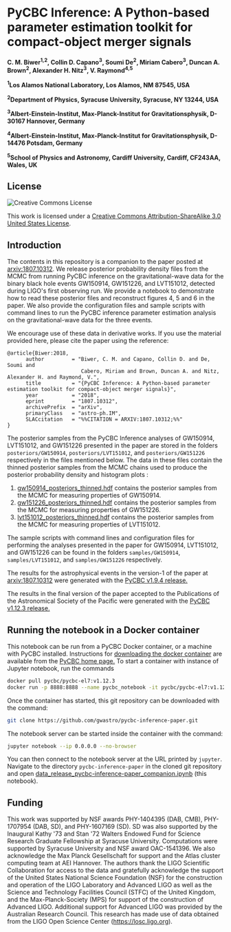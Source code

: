 # PyCBC Inference: A Python-based parameter estimation toolkit for compact-object merger signals

**C. M. Biwer<sup>1,2</sup>, Collin D. Capano<sup>3</sup>, Soumi De<sup>2</sup>, Miriam Cabero<sup>3</sup>, Duncan A. Brown<sup>2</sup>, Alexander H. Nitz<sup>3</sup>, V. Raymond<sup>4,5</sup>**

**<sup>1</sup>Los Alamos National Laboratory, Los Alamos, NM 87545, USA**

**<sup>2</sup>Department of Physics, Syracuse University, Syracuse, NY 13244, USA**

**<sup>3</sup>Albert-Einstein-Institut, Max-Planck-Institut for Gravitationsphysik, D-30167 Hannover, Germany**

**<sup>4</sup>Albert-Einstein-Institut, Max-Planck-Institut for Gravitationsphysik, D-14476 Potsdam, Germany**

**<sup>5</sup>School of Physics and Astronomy, Cardiff University, Cardiff, CF243AA, Wales, UK**

## License

![Creative Commons License](https://i.creativecommons.org/l/by-sa/3.0/us/88x31.png "Creative Commons License")

This work is licensed under a [Creative Commons Attribution-ShareAlike 3.0 United States License](http://creativecommons.org/licenses/by-sa/3.0/us/).

## Introduction

The contents in this repository is a companion to the paper posted at [arxiv:1807.10312](https://arxiv.org/abs/1807.10312). We release posterior probability density files from the MCMC from running PyCBC inference on the gravitational-wave data for the binary black hole events GW150914, GW151226, and LVT151012, detected during LIGO's first observing run. We provide a notebook to demonstrate how to read these posterior files and reconstruct figures 4, 5 and 6 in the paper. We also provide the configuration files and sample scripts with command lines to run the PyCBC inference parameter estimation analysis on the gravitational-wave data for the three events.

We encourage use of these data in derivative works. If you use the material provided here, please cite the paper using the reference:
```
@article{Biwer:2018,
      author         = "Biwer, C. M. and Capano, Collin D. and De, Soumi and
                        Cabero, Miriam and Brown, Duncan A. and Nitz, Alexander H. and Raymond, V.",
      title          = "{PyCBC Inference: A Python-based parameter estimation toolkit for compact-object merger signals}",
      year           = "2018",
      eprint         = "1807.10312",
      archivePrefix  = "arXiv",
      primaryClass   = "astro-ph.IM",
      SLACcitation   = "%%CITATION = ARXIV:1807.10312;%%"
}
```

The posterior samples from the PyCBC Inference analyses of GW150914, LVT151012, and GW151226 presented in the paper are stored in the folders ``posteriors/GW150914``, ``posteriors/LVT151012``, and ``posteriors/GW151226`` respectively in the files mentioned below. The data in these files contain the thinned posterior samples from the MCMC chains used to produce the posterior probability density and histogram plots :

 1. [gw150914_posteriors_thinned.hdf](https://github.com/gwastro/pycbc-inference-paper/blob/master/posteriors/gw150914_posteriors_thinned.hdf) contains the posterior samples from the MCMC for measuring properties of GW150914.
 2. [gw151226_posteriors_thinned.hdf](https://github.com/gwastro/pycbc-inference-paper/blob/master/posteriors/gw151226_posteriors_thinned.hdf) contains the posterior samples from the MCMC for measuring properties of GW151226.
 3. [lvt151012_posteriors_thinned.hdf](https://github.com/gwastro/pycbc-inference-paper/blob/master/posteriors/lvt151012_posteriors_thinned.hdf) contains the posterior samples from the MCMC for measuring properties of LVT151012.


The sample scripts with command lines and configuration files for performing the analyses presented in the paper for GW150914, LVT151012, and GW151226 can be found in the folders ``samples/GW150914``, ``samples/LVT151012``, and ``samples/GW151226`` respectively.

The results for the astrophysical events in the version-1 of the paper at [arxiv:1807.10312](https://arxiv.org/abs/1807.10312) were generated with the [PyCBC v1.9.4 release.](https://github.com/gwastro/pycbc/releases/tag/v1.9.4)

The results in the final version of the paper accepted to the Publications of the Astronomical Society of the Pacific were generated with the [PyCBC v1.12.3 release.](https://github.com/gwastro/pycbc/releases/tag/v1.12.3)

## Running the notebook in a Docker container

This notebook can be run from a PyCBC Docker container, or a machine with PyCBC installed. Instructions for [downloading the docker container](http://gwastro.github.io/pycbc/latest/html/docker.html) are available from the [PyCBC home page.](https://pycbc.org/) To start a container with instance of Jupyter notebook, run the commands
```sh
docker pull pycbc/pycbc-el7:v1.12.3
docker run -p 8888:8888 --name pycbc_notebook -it pycbc/pycbc-el7:v1.12.3 /bin/bash -l
```
Once the container has started, this git repository can be downloaded with the command:
```sh
git clone https://github.com/gwastro/pycbc-inference-paper.git
```
The notebook server can be started inside the container with the command:
```sh
jupyter notebook --ip 0.0.0.0 --no-browser
```
You can then connect to the notebook server at the URL printed by ``jupyter``. Navigate to the directory `pycbc-inference-paper` in the cloned git repository and open [data_release_pycbc-inference-paper_companion.ipynb](https://github.com/gwastro/pycbc-inference-paper/blob/master/data_release_pycbc-inference-paper_companion.ipynb) (this notebook).

## Funding
This work was supported by NSF awards PHY-1404395 (DAB, CMB), PHY-1707954 (DAB, SD), and PHY-1607169 (SD). SD was also supported by the Inaugural Kathy '73 and Stan '72 Walters Endowed Fund for Science Research Graduate Fellowship at Syracuse University. Computations were supported by Syracuse University and NSF award OAC-1541396. We also acknowledge the Max Planck Gesellschaft for support and the Atlas cluster computing team at AEI Hannover. The authors thank the LIGO Scientific Collaboration for access to the data and gratefully acknowledge the support of the United States National Science Foundation (NSF) for the construction and operation of the LIGO Laboratory and Advanced LIGO as well as the Science and Technology Facilities Council (STFC) of the United Kingdom, and the Max-Planck-Society (MPS) for support of the construction of Advanced LIGO. Additional support for Advanced LIGO was provided by the Australian Research Council. This research has made use of data obtained from the LIGO Open Science Center (https://losc.ligo.org).
